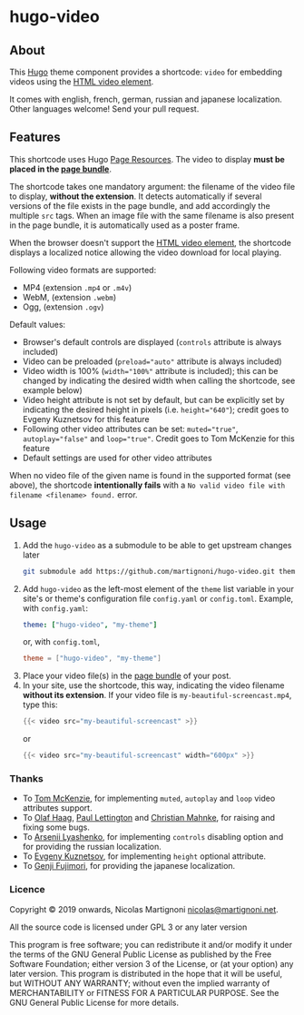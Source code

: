 # hugo-video

<!-- [![Awesome](https://awesome.re/badge.svg)](https://github.com/budparr/awesome-hugo) -->

## About

This [Hugo](https://gohugo.io) theme component provides a shortcode: `video` for embedding videos using the [HTML video element](https://devdocs.io/html/element/video).

It comes with english, french, german, russian and japanese localization. Other languages welcome! Send your pull request.

## Features

This shortcode uses Hugo [Page Resources](https://gohugo.io/content-management/page-resources/). The video to display __must be placed in the [page bundle](https://gohugo.io/content-management/page-bundles/)__.

The shortcode takes one mandatory argument: the filename of the video file to display, __without the extension__. It detects automatically if several versions of the file exists in the page bundle, and add accordingly the multiple `src` tags. When an image file with the same filename is also present in the page bundle, it is automatically used as a poster frame.

When the browser doesn't support the [HTML video element](https://devdocs.io/html/element/video), the shortcode displays a localized notice allowing the video download for local playing.

Following video formats are supported:
- MP4 (extension `.mp4` or `.m4v`)
- WebM, (extension `.webm`)
- Ogg, (extension `.ogv`)

Default values:
- Browser's default controls are displayed (`controls` attribute is always included)
- Video can be preloaded (`preload="auto"` attribute is always included)
- Video width is 100% (`width="100%"` attribute is included); this can be changed by indicating the desired width when calling the shortcode, see example below)
- Video height attribute is not set by default, but can be explicitly set by indicating the desired height in pixels (i.e. `height="640"`); credit goes to Evgeny Kuznetsov for this feature
- Following other video attributes can be set: `muted="true"`, `autoplay="false"` and `loop="true"`. Credit goes to Tom McKenzie for this feature
- Default settings are used for other video attributes

When no video file of the given name is found in the supported format (see above), the shortcode __intentionally fails__ with a `No valid video file with filename <filename> found.` error.

## Usage

1. Add the `hugo-video` as a submodule to be able to get upstream changes later
    ```bash
    git submodule add https://github.com/martignoni/hugo-video.git themes/hugo-video
    ```
2. Add `hugo-video` as the left-most element of the `theme` list variable in your site's or theme's configuration file `config.yaml` or `config.toml`. Example, with `config.yaml`:
    ```yaml
    theme: ["hugo-video", "my-theme"]
    ```
    or, with `config.toml`,
    ```toml
    theme = ["hugo-video", "my-theme"]
    ```
3. Place your video file(s) in the [page bundle](https://gohugo.io/content-management/page-bundles/) of your post.
4. In your site, use the shortcode, this way, indicating the video filename __without its extension__. If your video file is `my-beautiful-screencast.mp4`, type this:
    ```go
    {{< video src="my-beautiful-screencast" >}}
    ```
    or
    ```go
    {{< video src="my-beautiful-screencast" width="600px" >}}
    ```

### Thanks

- To [Tom McKenzie](https://github.com/grrowl), for implementing `muted`, `autoplay` and `loop` video attributes support.
- To [Olaf Haag](https://github.com/OlafHaag), [Paul Lettington](https://github.com/plett) and [Christian Mahnke](https://github.com/cmahnke), for raising and fixing some bugs.
- To [Arsenii Lyashenko](https://github.com/ark0f), for implementing `controls` disabling option and for providing the russian localization.
- To [Evgeny Kuznetsov](https://github.com/nekr0z), for implementing `height` optional attribute.
- To [Genji Fujimori](https://github.com/ahandsel), for providing the japanese localization.

### Licence

Copyright © 2019 onwards, Nicolas Martignoni nicolas@martignoni.net.

All the source code is licensed under GPL 3 or any later version

This program is free software; you can redistribute it and/or modify it under the terms of the GNU General Public License as published by the Free Software Foundation; either version 3 of the License, or (at your option) any later version. This program is distributed in the hope that it will be useful, but WITHOUT ANY WARRANTY; without even the implied warranty of MERCHANTABILITY or FITNESS FOR A PARTICULAR PURPOSE. See the GNU General Public License for more details.
